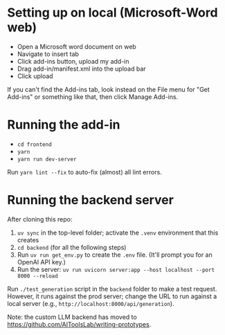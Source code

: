 # Setting up on local (Microsoft-Word web)

- Open a Microsoft word document on web
- Navigate to insert tab
- Click add-ins button, upload my add-in
- Drag add-in/manifest.xml into the upload bar
- Click upload

If you can't find the Add-ins tab, look instead on the File menu for "Get Add-ins" or something like that, then click Manage Add-ins.

# Running the add-in

- `cd frontend`
- `yarn`
- `yarn run dev-server`

Run `yarn lint --fix` to auto-fix (almost) all lint errors.

# Running the backend server

After cloning this repo:

1. `uv sync` in the top-level folder; activate the `.venv` environment that this creates
2. `cd backend` (for all the following steps)
3. Run `uv run get_env.py` to create the `.env` file. (It'll prompt you for an OpenAI API key.)
4. Run the server: `uv run uvicorn server:app --host localhost --port 8000 --reload`

Run `./test_generation` script in the `backend` folder to make a test request. However, it runs against the prod server; change the URL to run against a local server (e.g., `http://localhost:8000/api/generation`).

Note: the custom LLM backend has moved to https://github.com/AIToolsLab/writing-prototypes.
